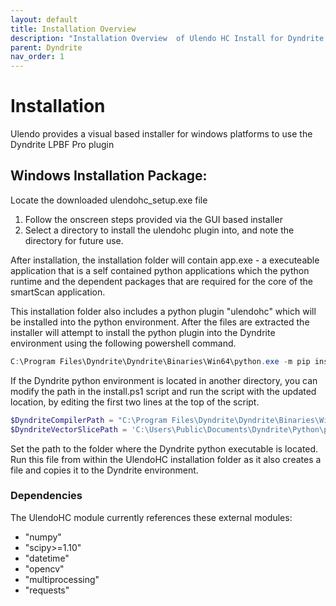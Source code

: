 ```yaml
---
layout: default
title: Installation Overview 
description: "Installation Overview  of Ulendo HC Install for Dyndrite LPBF Pro."
parent: Dyndrite
nav_order: 1
---
```


# Installation
Ulendo provides a visual based installer for windows platforms to use the Dyndrite LPBF Pro plugin

## Windows Installation Package: 
Locate the downloaded ulendohc_setup.exe file

1. Follow the onscreen steps provided via the GUI based installer
2. Select a directory to install the ulendohc plugin into, and note the directory for future use.

After installation, the installation folder will contain app.exe - a executeable application that is a self contained python applications which the python runtime and the dependent packages that are required for the core of the smartScan application. 

This installation folder also includes a python plugin "ulendohc" which will be installed into the python environment. After the files are extracted the installer will attempt to install the python plugin into the Dyndrite environment using the following powershell command.

```powershell
C:\Program Files\Dyndrite\Dyndrite\Binaries\Win64\python.exe -m pip install . 
```

If the Dyndrite python environment is located in another directory, you can modify the path in the install.ps1 script and run the script with the updated location, by editing the first two lines at the top of the script.

```powershell
$DyndriteCompilerPath = "C:\Program Files\Dyndrite\Dyndrite\Binaries\Win64\python.exe"
$DyndriteVectorSlicePath = 'C:\Users\Public\Documents\Dyndrite\Python\python_ui_scripts\VectorSlice'
```

Set the path to the folder where the Dyndrite python executable is located. Run this file from within the UlendoHC installation folder as it also creates a file and copies it to the Dyndrite environment.

### Dependencies 
The UlendoHC module currently references these external modules:
 - "numpy"   
 - "scipy>=1.10" 
 - "datetime"
 - "opencv"
 - "multiprocessing"
 - "requests"


